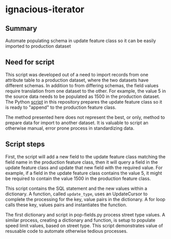 # ignacious-iterator

## Summary
Automate populating schema in update feature class so it can be easily imported to production dataset

## Need for script
This script was developed out of a need to import records from one attribute table to a production dataset, where the two datasets have different schemas. In addition to from differing schemas, the field values require translation from one dataset to the other. For example, the value 5 in the source data needs to be populated as 1500 in the production dataset. The Python [script](https://github.com/pattyjula/ignacious-iterator/blob/master/pop-fields.py) in this repository prepares the update feature class so it is ready to "append" to the production feature class. 

The method presented here does not represent the best, or only, method to prepare data for import to another dataset. It is valuable to script an otherwise manual, error prone process in standardizing data.

## Script steps

First, the script will add a new field to the update feature class matching the field name in the production feature class, then it will query a field in the update feature class and update that new field with the required value. For example, if a field in the update feature class contains the value 5, it might be required to contain the value 1500 in the production feature class.

This script contains the SQL statement and the new values within a dictionary. A function, called ```update_type```, uses an UpdateCursor to complete the processing for the key, value pairs in the dictionary.  A for loop calls these key, values pairs and instantiates the function.

The first dictionary and script in pop-fields.py process street type values. A similar process, creating a dictionary and function, is setup to populate speed limit values, based on street type. This script demonstrates value of resusable code to automate otherwise tedious processes.
